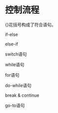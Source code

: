 # 控制流程

{}花括号构成了符合语句。

if-else

else-if

switch语句

while语句

for语句

do-while语句

break & continue

go-to语句

